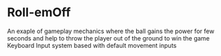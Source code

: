 # Roll-emOff
An exaple of gameplay mechanics where the ball gains the power for few seconds and help to throw the player out of the ground to win the game
Keyboard Input system based with default movement inputs
